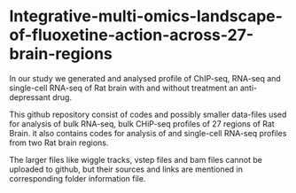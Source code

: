 # Integrative-multi-omics-landscape-of-fluoxetine-action-across-27-brain-regions

In our study we generated and analysed profile of ChIP-seq, RNA-seq and single-cell RNA-seq of Rat brain with and without treatment an anti-depressant drug. 

This github repository consist of codes and possibly smaller data-files used for analysis of bulk RNA-seq, bulk CHiP-seq profiles of 27 regions of Rat Brain.
it also contains codes for analysis of and single-cell RNA-seq profiles from two Rat brain regions.

The larger files like wiggle tracks, vstep files and bam files cannot be uploaded to github, but their sources and links are mentioned in corresponding folder
information file.




